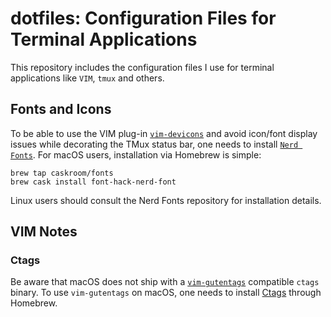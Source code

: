 # dotfiles: Configuration Files for Terminal Applications

This repository includes the configuration files I use for terminal applications like `VIM`, `tmux` and others.

## Fonts and Icons

To be able to use the VIM plug-in [`vim-devicons`](https://github.com/ryanoasis/vim-devicons) and avoid icon/font display issues while decorating the TMux status bar, one needs to install [`Nerd Fonts`](https://github.com/ryanoasis/nerd-fonts). For macOS users, installation via Homebrew is simple:
```
brew tap caskroom/fonts
brew cask install font-hack-nerd-font
```
Linux users should consult the Nerd Fonts repository for installation details.

## VIM Notes

### Ctags

Be aware that macOS does not ship with a [`vim-gutentags`](https://github.com/ludovicchabant/vim-gutentags) compatible `ctags` binary. To use `vim-gutentags` on macOS, one needs to install [Ctags](http://ctags.sourceforge.net/) through Homebrew.
